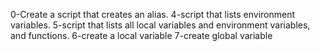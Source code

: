 0-Create a script that creates an alias.
4-script that lists environment variables.
5-script that lists all local variables and environment variables, and functions.
6-create a local variable
7-create global variable